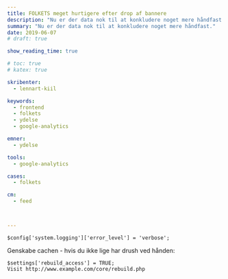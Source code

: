 ```yaml
---
title: FOLKETS meget hurtigere efter drop af bannere
description: "Nu er der data nok til at konkludere noget mere håndfast."
summary: "Nu er der data nok til at konkludere noget mere håndfast."
date: 2019-06-07
# draft: true

show_reading_time: true

# toc: true
# katex: true

skribenter:
  - lennart-kiil

keywords:
  - frontend
  - folkets
  - ydelse
  - google-analytics

emner:
  - ydelse

tools:
  - google-analytics

cases:
  - folkets

cm:
  - feed



---
```





```
$config['system.logging']['error_level'] = 'verbose';
```


Genskabe cachen - hvis du ikke lige har drush ved hånden:

```
$settings['rebuild_access'] = TRUE;
Visit http://www.example.com/core/rebuild.php 
```


